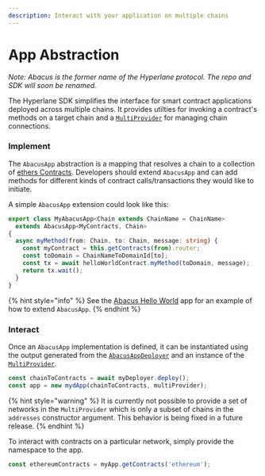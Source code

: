 ```yaml
---
description: Interact with your application on multiple chains
---
```


# App Abstraction

_Note: Abacus is the former name of the Hyperlane protocol. The repo and SDK will soon be renamed._

The Hyperlane SDK simplifies the interface for smart contract applications deployed across multiple chains. It provides utilties for invoking a contract's methods on a target chain and a  [`MultiProvider`](../multiprovider.md) for managing chain connections.&#x20;

### Implement

The `AbacusApp` abstraction is a mapping that resolves a chain to a collection of [ethers Contracts](https://docs.ethers.io/v5/api/contract/contract/#Contract). Developers should extend `AbacusApp` and can add methods for different kinds of contract calls/transactions they would like to initiate.

A simple `AbacusApp` extension could look like this:

```typescript
export class MyAbacusApp<Chain extends ChainName = ChainName> 
  extends AbacusApp<MyContracts, Chain> 
{
  async myMethod(from: Chain, to: Chain, message: string) {
    const myContract = this.getContracts(from).router;
    const toDomain = ChainNameToDomainId[to];
    const tx = await helloWorldContract.myMethod(toDomain, message);
    return tx.wait();
  }
}
```

{% hint style="info" %}
See the [Abacus Hello World](https://github.com/abacus-network/abacus-app-template/blob/main/src/sdk/app.ts) app for an example of how to extend `AbacusApp`.
{% endhint %}

### Interact

Once an `AbacusApp` implementation is defined, it can be instantiated using the output generated from the [`AbacusAppDeployer`](broken-reference) and an instance of the [`MultiProvider`](../multiprovider.md).&#x20;

```typescript
const chainToContracts = await myDeployer.deploy();
const app = new mydApp(chainToContracts, multiProvider);
```

{% hint style="warning" %}
It is currently not possible to provide a set of networks in the `MultiProvider` which is only a subset of chains in the `addresses` constructor argument. This behavior is being fixed in a future release.
{% endhint %}

To interact with contracts on a particular network, simply provide the namespace to the app.&#x20;

```typescript
const ethereumContracts = myApp.getContracts('ethereum');
```
